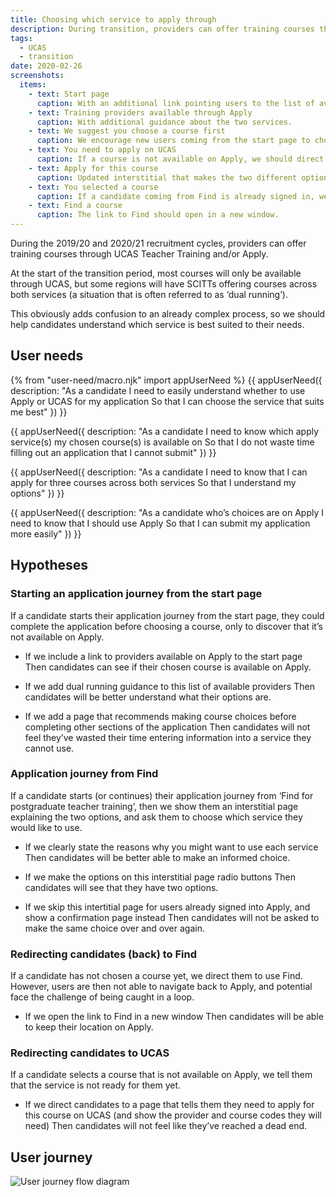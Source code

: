 ```yaml
---
title: Choosing which service to apply through
description: During transition, providers can offer training courses through both UCAS and/or DfE. Which service should a candidate use?
tags:
  - UCAS
  - transition
date: 2020-02-26
screenshots:
  items:
    - text: Start page
      caption: With an additional link pointing users to the list of available providers.
    - text: Training providers available through Apply
      caption: With additional guidance about the two services.
    - text: We suggest you choose a course first
      caption: We encourage new users coming from the start page to choose a course before continuing with the rest of their application.
    - text: You need to apply on UCAS
      caption: If a course is not available on Apply, we should direct candidates to UCAS.
    - text: Apply for this course
      caption: Updated interstitial that makes the two different options clearer.
    - text: You selected a course
      caption: If a candidate coming from Find is already signed in, we should take them to a page confirming their course choice.
    - text: Find a course
      caption: The link to Find should open in a new window.
---
```


During the 2019/20 and 2020/21 recruitment cycles, providers can offer training courses through UCAS Teacher Training and/or Apply.

At the start of the transition period, most courses will only be available through UCAS, but some regions will have SCITTs offering courses across both services (a situation that is often referred to as ‘dual running’).

This obviously adds confusion to an already complex process, so we should help candidates understand which service is best suited to their needs.

## User needs

{% from "user-need/macro.njk" import appUserNeed %}
{{ appUserNeed({
  description: "As a candidate
I need to easily understand whether to use Apply or UCAS for my application
So that I can choose the service that suits me best"
}) }}

{{ appUserNeed({
  description: "As a candidate
I need to know which apply service(s) my chosen course(s) is available on
So that I do not waste time filling out an application that I cannot submit"
}) }}

{{ appUserNeed({
  description: "As a candidate
I need to know that I can apply for three courses across both services
So that I understand my options"
}) }}

{{ appUserNeed({
  description: "As a candidate who’s choices are on Apply
I need to know that I should use Apply
So that I can submit my application more easily"
}) }}

## Hypotheses

### Starting an application journey from the start page

If a candidate starts their application journey from the start page, they could complete the application before choosing a course, only to discover that it’s not available on Apply.

- If we include a link to providers available on Apply to the start page
  Then candidates can see if their chosen course is available on Apply.

- If we add dual running guidance to this list of available providers
  Then candidates will be better understand what their options are.

- If we add a page that recommends making course choices before completing other sections of the application
  Then candidates will not feel they’ve wasted their time entering information into a service they cannot use.

### Application journey from Find

If a candidate starts (or continues) their application journey from ‘Find for postgraduate teacher training’, then we show them an interstitial page explaining the two options, and ask them to choose which service they would like to use.

- If we clearly state the reasons why you might want to use each service
  Then candidates will be better able to make an informed choice.

- If we make the options on this interstitial page radio buttons
  Then candidates will see that they have two options.

- If we skip this intertitial page for users already signed into Apply, and show a confirmation page instead
  Then candidates will not be asked to make the same choice over and over again.

### Redirecting candidates (back) to Find

If a candidate has not chosen a course yet, we direct them to use Find. However, users are then not able to navigate back to Apply, and potential face the challenge of being caught in a loop.

- If we open the link to Find in a new window
  Then candidates will be able to keep their location on Apply.

### Redirecting candidates to UCAS

If a candidate selects a course that is not available on Apply, we tell them that the service is not ready for them yet.

- If we direct candidates to a page that tells them they need to apply for this course on UCAS (and show the provider and course codes they will need)
  Then candidates will not feel like they’ve reached a dead end.

## User journey

![User journey flow diagram](flow.svg)
